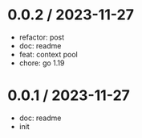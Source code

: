 
0.0.2 / 2023-11-27
==================

* refactor: post
* doc: readme
* feat: context pool
* chore: go 1.19

0.0.1 / 2023-11-27
==================

* doc: readme
* init

